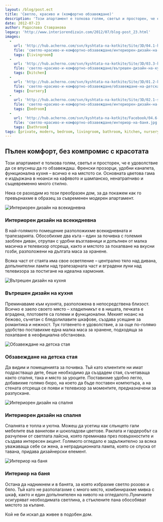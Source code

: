 ```yaml
---
layout: /blog/post.ect
title: 'Светло, красиво и (комфортно обзавеждане)'
description: 'Този апартамент е толкова голям, светъл и просторен, че е удоволствие да се впуснеш да го обзавеждаш. Френски прозорци, удобни канапета, функционална кухня – всичко е на мястото си.'
date: 2012-07-23
author: Радослава Ставракова
legacy: 'http://www.interiorendizain.com/2012/07/blog-post_23.html'
images:
  -
    url: 'http://hub.acherno.com/svn/kyshtata-na-kotkite/Site/3D/04.1-h_f.jpg'
    file: 'светло-красиво-и-комфортно-обзавеждане/интериорен-дизайн-на-всекидневна.jpg'
    tags: [livingroom]
  -
    url: 'http://hub.acherno.com/svn/kyshtata-na-kotkite/Site/3D/03.3-k_f.jpg'
    file: 'светло-красиво-и-комфортно-обзавеждане/вътрешен-дизайн-на-кухня.jpg'
    tags: [kitchen]
  -
    url: 'http://hub.acherno.com/svn/kyshtata-na-kotkite/Site/3D/01.2-kt_f.jpg'
    file: 'светло-красиво-и-комфортно-обзавеждане/обзавеждане-на-детска-стая.jpg'
    tags: [nursery]
  -
    url: 'http://hub.acherno.com/svn/kyshtata-na-kotkite/Site/3D/02.1-s_f.jpg'
    file: 'светло-красиво-и-комфортно-обзавеждане/интериорен-дизайн-на-спалня.jpg'
    tags: [bedroom]
  -
    url: 'http://hub.acherno.com/svn/kyshtata-na-kotkite/Facebook/04.6-b2.jpg'
    file: 'светло-красиво-и-комфортно-обзавеждане/интериор-на-баня.jpg'
    tags: [bathroom]
tags: [private, modern, bedroom, livingroom, bathroom, kitchen, nursery]
---
```

## **Пълен комфорт**, без компромис с красотата
Този апартамент е толкова голям, светъл и просторен, че е удоволствие да се впуснеш да го обзавеждаш. Френски прозорци, удобни канапета, функционална кухня – всичко е на мястото си. Основната цветова гама е издържана в нюанси на кафявото и шампанско, ненатрапчиво и същевременно много стилно.

Нека се разходим из този преобразен дом, за да покажем как го превърнахме в образец за съвременен модерен апартамент.

![Интериорен дизайн на всекидневна](светло-красиво-и-комфортно-обзавеждане/интериорен-дизайн-на-всекидневна.jpg)
### Интериорен дизайн на **всекидневна**

В най-голямото помещение разположихме всекидневната и трапезарията. Обособихме два къта – един за почивка с големия заоблен диван, отрупан с удобни възглавници и допълнен от малка масичка и телевизор отсреща, както и мястото за похапване на вкусни гозби, разположени на дългата маса за хранене.

Всяка част от стаята има свое осветление – централно тяло над дивана, допълнителни лампи над трапезарната част и вградени луни над телевизора за постигане на идеална хармония.

![Вътрешен дизайн на кухня](светло-красиво-и-комфортно-обзавеждане/вътрешен-дизайн-на-кухня.jpg)
### Вътрешен дизайн на **кухня**

Преминаваме към кухнята, разположена в непосредствена близост. Всичко е заело своето място – хладилникът е в нишата, печката е вградена, плотовете са големи и функционални. Мекият нюанс на бежово, съчетан с бледолилавите шкафове, създава усещане за романтика и нежност. Тук готвенето е удоволствие, а за още по-голямо удобство поставихме една малка маса за хранене, подходяща за похапване в неофициална обстановка.

![Обзавеждане на детска стая](светло-красиво-и-комфортно-обзавеждане/обзавеждане-на-детска-стая.jpg)
### Обзавеждане на **детска стая**

Да видим и помещенията за почивка. Тъй като клиентите ни имат подрастващо дете, беше необходимо да създадем стая, съчетаваща както спалня, така и място за уроците. Поставихме удобно легло, добавихме голямо бюро, на което да бъде поставен компютъра, а на стената отсреща се появи и телевизор за моментите, предназначени за разпускане.

![Интериорен дизайн на спалня](светло-красиво-и-комфортно-обзавеждане/интериорен-дизайн-на-спалня.jpg)
### Интериорен дизайн на **спалня**

Спалнята е топла и уютна. Можеш да усетиш как слънцето гали мебелите във ванилови и шоколадови цветове. Раклата и гардеробът са разчупени от светлата лайсна, която преминава през повърхностите и създава интересен акцент. Голямото огледало е задължително за всяка уважаваща себе си жена, а нетрадиционната лампа, която се спуска от тавана, придава дизайнерски елемент.

![Интериор на баня](светло-красиво-и-комфортно-обзавеждане/интериор-на-баня.jpg)
### Интериор на **баня**

Остана да надникнем и в банята, за която избрахме светло розово и бяло. Тъй като не разполагахме с много място, комбинирахме мивка с шкаф, както и един допълнителен на нивото на огледалото.Луничките осигуряват необходимата светлина, а стъклените пана обособяват мястото за къпане.

Кой не би искал да живее в подобен дом.